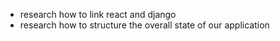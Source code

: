 - research how to link react and django
- research how to structure the overall state of our application